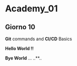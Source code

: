 # Academy_01

## Giorno 10

**Git** commands and **CI/CD** Basics

**__Hello World !!__**

__Bye World__
...
..**..
